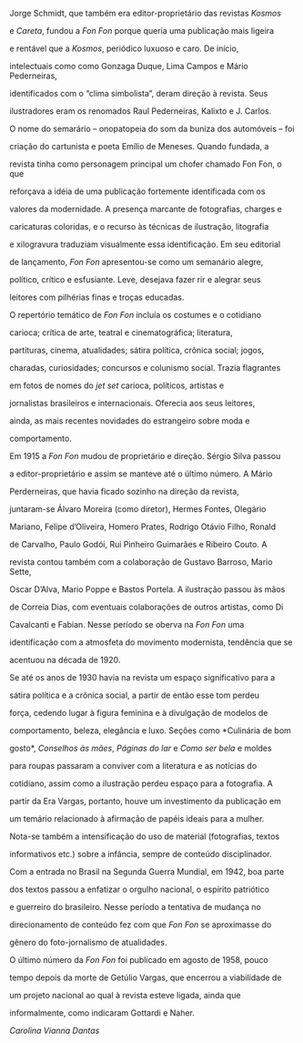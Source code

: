

Jorge Schmidt, que também era editor-proprietário das revistas *Kosmos*

e *Careta*, fundou a *Fon Fon* porque queria uma publicação mais ligeira

e rentável que a *Kosmos*, periódico luxuoso e caro. De início,

intelectuais como como Gonzaga Duque, Lima Campos e Mário Pederneiras,

identificados com o “clima simbolista”, deram direção à revista. Seus

ilustradores eram os renomados Raul Pederneiras, Kalixto e J. Carlos.



O nome do semarário – onopatopeia do som da buniza dos automóveis – foi

criação do cartunista e poeta Emílio de Meneses. Quando fundada, a

revista tinha como personagem principal um chofer chamado Fon Fon, o que

reforçava a idéia de uma publicação fortemente identificada com os

valores da modernidade. A presença marcante de fotografias, charges e

caricaturas coloridas, e o recurso às técnicas de ilustração, litografia

e xilogravura traduziam visualmente essa identificação. Em seu editorial

de lançamento, *Fon Fon* apresentou-se como um semanário alegre,

político, crítico e esfusiante. Leve, desejava fazer rir e alegrar seus

leitores com pilhérias finas e troças educadas.



O repertório temático de *Fon Fon* incluía os costumes e o cotidiano

carioca; crítica de arte, teatral e cinematográfica; literatura,

partituras, cinema, atualidades; sátira política, crônica social; jogos,

charadas, curiosidades; concursos e colunismo social. Trazia flagrantes

em fotos de nomes do *jet set* carioca, políticos, artistas e

jornalistas brasileiros e internacionais. Oferecia aos seus leitores,

ainda, as mais recentes novidades do estrangeiro sobre moda e

comportamento.



Em 1915 a *Fon Fon* mudou de proprietário e direção. Sérgio Silva passou

a editor-proprietário e assim se manteve até o último número. A Mário

Perderneiras, que havia ficado sozinho na direção da revista,

juntaram-se Álvaro Moreira (como diretor), Hermes Fontes, Olegário

Mariano, Felipe d’Oliveira, Homero Prates, Rodrigo Otávio Filho, Ronald

de Carvalho, Paulo Godói, Rui Pinheiro Guimarães e Ribeiro Couto. A

revista contou também com a colaboração de Gustavo Barroso, Mario Sette,

Oscar D’Alva, Mario Poppe e Bastos Portela. A ilustração passou às mãos

de Correia Dias, com eventuais colaborações de outros artistas, como Di

Cavalcanti e Fabian. Nesse período se oberva na *Fon Fon* uma

identificação com a atmosfeta do movimento modernista, tendência que se

acentuou na década de 1920.



Se até os anos de 1930 havia na revista um espaço significativo para a

sátira política e a crônica social, a partir de então esse tom perdeu

força, cedendo lugar à figura feminina e à divulgação de modelos de

comportamento, beleza, elegância e luxo. Seções como *Culinária de bom

gosto*, *Conselhos às mães*, *Páginas do lar* e *Como ser bela* e moldes

para roupas passaram a conviver com a literatura e as notícias do

cotidiano, assim como a ilustração perdeu espaço para a fotografia. A

partir da Era Vargas, portanto, houve um investimento da publicação em

um temário relacionado à afirmação de papéis ideais para a mulher.

Nota-se também a intensificação do uso de material (fotografias, textos

informativos etc.) sobre a infância, sempre de conteúdo disciplinador.



Com a entrada no Brasil na Segunda Guerra Mundial, em 1942, boa parte

dos textos passou a enfatizar o orgulho nacional, o espírito patriótico

e guerreiro do brasileiro. Nesse período a tentativa de mudança no

direcionamento de conteúdo fez com que *Fon Fon* se aproximasse do

gênero do foto-jornalismo de atualidades.



O último número da *Fon Fon* foi publicado em agosto de 1958, pouco

tempo depois da morte de Getúlio Vargas, que encerrou a viabilidade de

um projeto nacional ao qual à revista esteve ligada, ainda que

informalmente, como indicaram Gottardi e Naher.



*Carolina Vianna Dantas*



